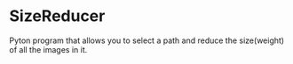 # SizeReducer

Pyton program that allows you to select a path and reduce the size(weight) of all the images in it.

